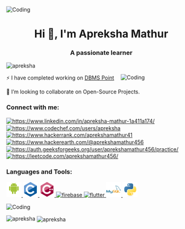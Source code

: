 <img align="center" alt="Coding" width="1000" src="https://images-na.ssl-images-amazon.com/images/I/61EDfauYnjL.jpg">
<h1 align="center">Hi 👋, I'm Apreksha Mathur</h1>
<h3 align="center">A passionate learner</h3>
<p align="left"> <img src="https://komarev.com/ghpvc/?username=apreksha&label=Profile%20views&color=0e75b6&style=flat" alt="apreksha" /> </p>
<img align="right" alt="Coding" width="200" src="https://media1.giphy.com/media/RbDKaczqWovIugyJmW/giphy.gif?cid=ecf05e47p7mj9h7j8gvv6ebjef2ywd7dlyf4nfepr2fczll7&rid=giphy.gif&ct=g">
<p>⚡ I have completed working on <a href="https://play.google.com/store/apps/details?id=com.apreksha.dbms"> DBMS Point</a></p>
🖖 I’m looking to collaborate on Open-Source Projects.
<h3 align="left">Connect with me:</h3>
<p align="left">
<a href="https://www.linkedin.com/in/apreksha-mathur-1a411a174/" target="blank"><img align="center" src="https://raw.githubusercontent.com/rahuldkjain/github-profile-readme-generator/master/src/images/icons/Social/linked-in-alt.svg" alt="https://www.linkedin.com/in/apreksha-mathur-1a411a174/" height="30" width="40" /></a>
<a href="https://www.codechef.com/users/apreksha" target="blank"><img align="center" src="https://cdn.jsdelivr.net/npm/simple-icons@3.1.0/icons/codechef.svg" alt="https://www.codechef.com/users/apreksha" height="30" width="40" /></a>
<a href="https://www.hackerrank.com/aprekshamathur41" target="blank"><img align="center" src="https://raw.githubusercontent.com/rahuldkjain/github-profile-readme-generator/master/src/images/icons/Social/hackerrank.svg" alt="https://www.hackerrank.com/aprekshamathur41" height="30" width="40" /></a>
<a href="https://www.hackerearth.com/@aprekshamathur456" target="blank"><img align="center" src="https://raw.githubusercontent.com/rahuldkjain/github-profile-readme-generator/master/src/images/icons/Social/hackerearth.svg" alt="https://www.hackerearth.com/@aprekshamathur456" height="30" width="40" /></a>
<a href="https://auth.geeksforgeeks.org/user/aprekshamathur456/practice/" target="blank"><img align="center" src="https://raw.githubusercontent.com/rahuldkjain/github-profile-readme-generator/master/src/images/icons/Social/geeks-for-geeks.svg" alt="https://auth.geeksforgeeks.org/user/aprekshamathur456/practice/" height="30" width="40" /></a>
<a href="https://leetcode.com/aprekshamathur456/" target="blank"><img align="center" src="https://leetcode.com/static/images/LeetCode_logo.png" alt="https://leetcode.com/aprekshamathur456/" height="40" width="40" /></a>
</p>
<h3 align="left">Languages and Tools:</h3>
<p align="left"> <a href="https://developer.android.com" target="_blank" rel="noreferrer"> <img src="https://raw.githubusercontent.com/devicons/devicon/master/icons/android/android-original-wordmark.svg" alt="android" width="40" height="40"/> </a> <a href="https://www.cprogramming.com/" target="_blank" rel="noreferrer"> <img src="https://raw.githubusercontent.com/devicons/devicon/master/icons/c/c-original.svg" alt="c" width="40" height="40"/> </a> <a href="https://www.w3schools.com/cpp/" target="_blank" rel="noreferrer"> <img src="https://raw.githubusercontent.com/devicons/devicon/master/icons/cplusplus/cplusplus-original.svg" alt="cplusplus" width="40" height="40"/> </a> <a href="https://firebase.google.com/" target="_blank" rel="noreferrer"> <img src="https://www.vectorlogo.zone/logos/firebase/firebase-icon.svg" alt="firebase" width="40" height="40"/> </a> <a href="https://flutter.dev" target="_blank" rel="noreferrer"> <img src="https://www.vectorlogo.zone/logos/flutterio/flutterio-icon.svg" alt="flutter" width="40" height="40"/> </a> <a href="https://www.mysql.com/" target="_blank" rel="noreferrer"> <img src="https://raw.githubusercontent.com/devicons/devicon/master/icons/mysql/mysql-original-wordmark.svg" alt="mysql" width="40" height="40"/> </a> <a href="https://www.python.org" target="_blank" rel="noreferrer"> <img src="https://raw.githubusercontent.com/devicons/devicon/master/icons/python/python-original.svg" alt="python" width="40" height="40"/> </a> </p>
<img align="center" alt="Coding" width="1000" src="https://github.com/saadeghi/saadeghi/blob/master/dino.gif?raw=true">
<p><img align="left" src="https://github-readme-stats.vercel.app/api/top-langs?username=apreksha&show_icons=true&locale=en&layout=compact" alt="apreksha" /></p>

<p>&nbsp;<img align="center" src="https://github-readme-stats.vercel.app/api?username=apreksha&show_icons=true&locale=en" alt="apreksha" /></p>
